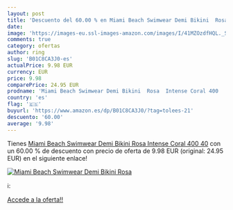 ```yaml
---
layout: post
title: 'Descuento del 60.00 % en Miami Beach Swimwear Demi Bikini  Rosa  '
date: 
image: 'https://images-eu.ssl-images-amazon.com/images/I/41MZOzdfHQL._SL200_.jpg'
comments: true
category: ofertas
author: ring
slug: 'B01C8CA3J0-es'
actualPrice: 9.98 EUR
currency: EUR
price: 9.98
comparePrice: 24.95 EUR
prodname: 'Miami Beach Swimwear Demi Bikini  Rosa  Intense Coral 400   40'
country: 'es'
flag: '🇪🇸'
buyurl: 'https://www.amazon.es/dp/B01C8CA3J0/?tag=tolees-21'
descuento: '60.00'
average: '9.98'
---
```


Tienes [Miami Beach Swimwear Demi Bikini  Rosa  Intense Coral 400   40](https://www.amazon.es/dp/B01C8CA3J0/?tag=tolees-21) con un 60.00 % de descuento con precio de oferta de 9.98 EUR (original: 24.95 EUR) en el siguiente enlace!

[![Miami Beach Swimwear Demi Bikini  Rosa  ](https://images-eu.ssl-images-amazon.com/images/I/41MZOzdfHQL._SL200_.jpg)](https://www.amazon.es/dp/B01C8CA3J0/?tag=tolees-21)

ℹ️:


[Accede a la oferta!!](https://www.amazon.es/dp/B01C8CA3J0/?tag=tolees-21)
